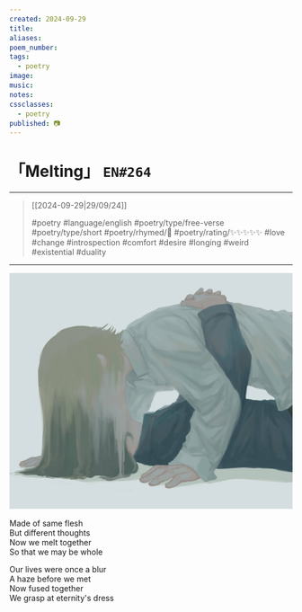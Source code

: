 ```yaml
---
created: 2024-09-29
title:
aliases:
poem_number:
tags:
  - poetry
image:
music:
notes:
cssclasses:
  - poetry
published: 📷
---
```

# 「Melting」 `EN#264`

---

> [[2024-09-29|29/09/24]]
> 
> #poetry 
> #language/english 
> #poetry/type/free-verse #poetry/type/short 
> #poetry/rhymed/🔴 
> #poetry/rating/✨✨✨✨✨ 
> #love #change #introspection #comfort #desire #longing #weird #existential #duality 

---

![poem-melting](../!art/poem-melting.jpg)


Made of same flesh  
But different thoughts  
Now we melt together  
So that we may be whole  
  
Our lives were once a blur  
A haze before we met  
Now fused together  
We grasp at eternity's dress